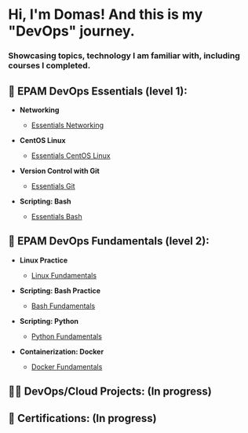<h1>Hi, I'm Domas! And this is my "DevOps" journey.
<h3>Showcasing topics, technology I am familiar with, including courses I completed.</h3>

<h2> 📘 EPAM DevOps Essentials (level 1):</h2>

- <b>Networking</b>
  - [Essentials Networking](https://github.com/DomasMas0303/Networking)
    
- <b>CentOS Linux</b>
  - [Essentials CentOS Linux](https://github.com/DomasMas0303/Essentials-CentOS-Linux)
 
- <b>Version Control with Git</b>
  - [Essentials Git](https://github.com/DomasMas0303/Essentials-Git)

- <b>Scripting: Bash</b>
  - [Essentials Bash](https://github.com/DomasMas0303/Essentials-Bash)
    
     
<h2> 📕 EPAM DevOps Fundamentals (level 2):</h2>

- <b>Linux Practice</b>

  - [Linux Fundamentals](https://github.com/DomasMas0303/Linux-Fundamentals)
 
- <b>Scripting: Bash Practice</b>

  - [Bash Fundamentals](https://github.com/DomasMas0303/Bash-Fundamentals)

- <b>Scripting: Python</b>

  - [Python Fundamentals](https://github.com/DomasMas0303/Python-Fundamentals)

- <b>Containerization: Docker</b>

  - [Docker Fundamentals](https://github.com/DomasMas0303/Docker-Fundamentals)

<h2> 👨‍💻 DevOps/Cloud Projects: (In progress)</h2>

<h2> 📃 Certifications: (In progress)</h2>


[linkedin]: https://linkedin.com/in/joshmadakor

<!--
**joshmadakor1/joshmadakor1** is a ✨ _special_ ✨ repository because its `README.md` (this file) appears on your GitHub profile.

Here are some ideas to get you started:

- 🔭 I’m currently working on ...
- 🌱 I’m currently learning ...
- 👯 I’m looking to collaborate on ...
- 🤔 I’m looking for help with ...
- 💬 Ask me about ...
- 📫 How to reach me: ...
- 😄 Pronouns: ...
- ⚡ Fun fact: ...
-->
